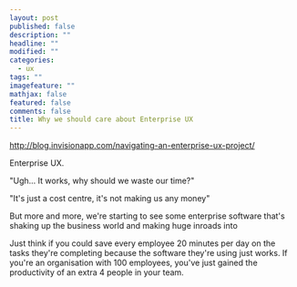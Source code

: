 ```yaml
---
layout: post
published: false
description: ""
headline: ""
modified: ""
categories: 
  - ux
tags: ""
imagefeature: ""
mathjax: false
featured: false
comments: false
title: Why we should care about Enterprise UX
---
```



http://blog.invisionapp.com/navigating-an-enterprise-ux-project/

Enterprise UX. 

"Ugh... It works, why should we waste our time?" 

"It's just a cost centre, it's not making us any money"

But more and more, we're starting to see some enterprise software that's shaking up the business world and making huge inroads into 

Just think if you could save every employee 20 minutes per day on the tasks they're completing because the software they're using just works. If you're an organisation with 100 employees, you've just gained the productivity of an extra 4 people in your team. 
